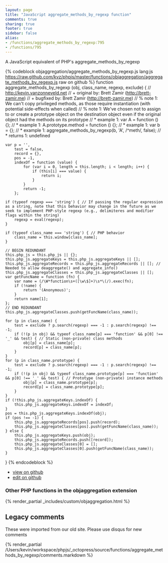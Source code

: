 ```yaml
---
layout: page
title: "JavaScript aggregate_methods_by_regexp function"
comments: true
sharing: true
footer: true
sidebar: false
alias:
- /functions/aggregate_methods_by_regexp:795
- /functions/795
---
```

<!-- Generated by Rakefile:build -->
A JavaScript equivalent of PHP's aggregate_methods_by_regexp

{% codeblock objaggregation/aggregate_methods_by_regexp.js lang:js https://raw.github.com/kvz/phpjs/master/functions/objaggregation/aggregate_methods_by_regexp.js raw on github %}
function aggregate_methods_by_regexp (obj, class_name, regexp, exclude) {
    // http://kevin.vanzonneveld.net
    // +   original by: Brett Zamir (http://brett-zamir.me)
    // +   bugfixed by: Brett Zamir (http://brett-zamir.me)
    // %          note 1: We can't copy privileged methods, as those require instantiation (with potential side-effects when called)
    // %          note 1: We've chosen not to assign to or create a prototype object on the destination object even if the original object had the methods on its prototype
    // *     example 1: var A = function () {};
    // *     example 1: A.prototype.method = function () {};
    // *     example 1: var b = {};
    // *     example 1: aggregate_methods_by_regexp(b, 'A', /^meth/, false);
    // *     returns 1: undefined

    var p = '',
        test = false,
        record = {},
        pos = -1,
        indexOf = function (value) {
            for (var i = 0, length = this.length; i < length; i++) {
                if (this[i] === value) {
                    return i;
                }
            }
            return -1;
        };

    if (typeof regexp === 'string') { // If passing the regular expression as a string, note that this behavior may change in the future as we seek to implement PHP-style regexp (e.g., delimiteres and modifier flags within the string)
        regexp = eval(regexp);
    }

    if (typeof class_name === 'string') { // PHP behavior
        class_name = this.window[class_name];
    }

    // BEGIN REDUNDANT
    this.php_js = this.php_js || {};
    this.php_js.aggregateKeys = this.php_js.aggregateKeys || [];
    this.php_js.aggregateRecords = this.php_js.aggregateRecords || []; // Needed to allow deaggregate() and aggregate_info()
    this.php_js.aggregateClasses = this.php_js.aggregateClasses || [];
    var getFuncName = function (fn) {
        var name = (/\W*function\s+([\w\$]+)\s*\(/).exec(fn);
        if (!name) {
            return '(Anonymous)';
        }
        return name[1];
    };
    // END REDUNDANT
    this.php_js.aggregateClasses.push(getFuncName(class_name));

    for (p in class_name) {
        test = exclude ? p.search(regexp) === -1 : p.search(regexp) !== -1;
        if (!(p in obj) && typeof class_name[p] === 'function' && p[0] !== '_' && test) { // Static (non-private) class methods
            obj[p] = class_name[p];
            record[p] = class_name[p];
        }
    }
    for (p in class_name.prototype) {
        test = exclude ? p.search(regexp) === -1 : p.search(regexp) !== -1;
        if (!(p in obj) && typeof class_name.prototype[p] === 'function' && p[0] !== '_' && test) { // Prototype (non-private) instance methods
            obj[p] = class_name.prototype[p];
            record[p] = class_name.prototype[p];
        }
    }
    if (!this.php_js.aggregateKeys.indexOf) {
        this.php_js.aggregateKeys.indexOf = indexOf;
    }
    pos = this.php_js.aggregateKeys.indexOf(obj);
    if (pos !== -1) {
        this.php_js.aggregateRecords[pos].push(record);
        this.php_js.aggregateClasses[pos].push(getFuncName(class_name));
    } else {
        this.php_js.aggregateKeys.push(obj);
        this.php_js.aggregateRecords.push([record]);
        this.php_js.aggregateClasses[0] = [];
        this.php_js.aggregateClasses[0].push(getFuncName(class_name));
    }
}
{% endcodeblock %}

 - [view on github](https://github.com/kvz/phpjs/blob/master/functions/objaggregation/aggregate_methods_by_regexp.js)
 - [edit on github](https://github.com/kvz/phpjs/edit/master/functions/objaggregation/aggregate_methods_by_regexp.js)

### Other PHP functions in the objaggregation extension
{% render_partial _includes/custom/objaggregation.html %}
## Legacy comments
These were imported from our old site. Please use disqus for new comments
<div style="overflow-y: scroll; height: 500px;">
{% render_partial /Users/kevin/workspace/phpjs/_octopress/source/functions/aggregate_methods_by_regexp/comments.markdown %}
</div>
